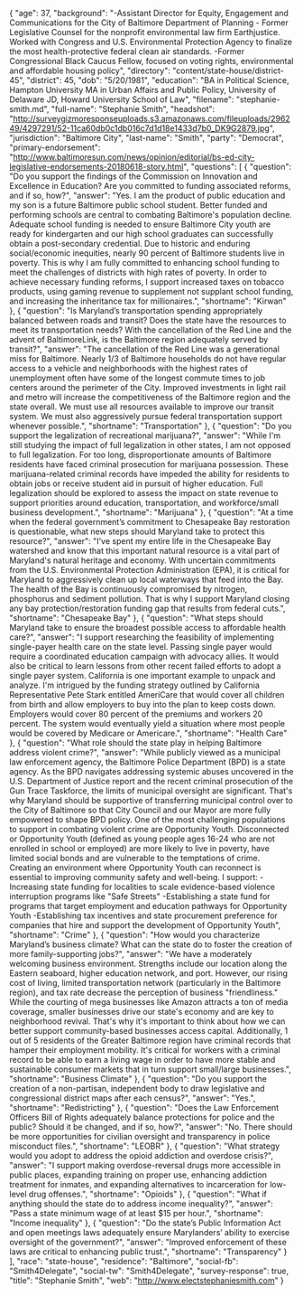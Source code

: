 {
  "age": 37,
  "background": "-Assistant Director for Equity, Engagement and Communications for the City of Baltimore Department of Planning  - Former Legislative Counsel for the nonprofit environmental law firm Earthjustice. Worked with Congress and U.S. Environmental Protection Agency to finalize the most health-protective federal clean air standards.  -Former Congressional Black Caucus Fellow, focused on voting rights, environmental and affordable housing policy",
  "directory": "content/state-house/district-45",
  "district": 45,
  "dob": "5/20/1981",
  "education": "BA in Political Science, Hampton University  MA in Urban Affairs and Public Policy, University of Delaware  JD, Howard University School of Law",
  "filename": "stephanie-smith.md",
  "full-name": "Stephanie Smith",
  "headshot": "http://surveygizmoresponseuploads.s3.amazonaws.com/fileuploads/296249/4297291/52-11ca60db0c1db016c7d1d18e1433d7b0_DK9G2879.jpg",
  "jurisdiction": "Baltimore City",
  "last-name": "Smith",
  "party": "Democrat",
  "primary-endorsement": "http://www.baltimoresun.com/news/opinion/editorial/bs-ed-city-legislative-endorsements-20180618-story.html",
  "questions": [
    {
      "question": "Do you support the findings of the Commission on Innovation and Excellence in Education? Are you committed to funding associated reforms, and if so, how?",
      "answer": "Yes. I am the product of public education and my son is a future Baltimore public school student.  Better funded and performing schools are central to combating Baltimore's population decline. Adequate school funding is needed to ensure Baltimore City youth are ready for kindergarten and our high school graduates can successfully obtain a post-secondary credential.  Due to historic and enduring social/economic inequities, nearly 90 percent of Baltimore students live in poverty.  This is why I am fully committed to enhancing school funding to meet the challenges of districts with high rates of poverty.  In order to achieve necessary funding reforms, I support increased taxes on tobacco products, using gaming revenue to supplement not supplant school funding, and increasing the inheritance tax for millionaires.",
      "shortname": "Kirwan"
    },
    {
      "question": "Is Maryland’s transportation spending appropriately balanced between roads and transit? Does the state have the resources to meet its transportation needs? With the cancellation of the Red Line and the advent of BaltimoreLink, is the Baltimore region adequately served by transit?",
      "answer": "The cancellation of the Red Line was a generational miss for Baltimore.  Nearly 1/3 of Baltimore households do not have regular access to a vehicle and neighborhoods with the highest rates of unemployment often have some of the longest commute times to job centers around the perimeter of the City.  Improved investments in light rail and metro will increase the competitiveness of the Baltimore region and the state overall. We must use all resources available to improve our transit system. We must also aggressively pursue federal transportation support whenever possible.",
      "shortname": "Transportation"
    },
    {
      "question": "Do you support the legalization of recreational marijuana?",
      "answer": "While I'm still studying the impact of full legalization in other states, I am not opposed to full legalization.  For too long, disproportionate amounts of Baltimore residents have faced criminal prosecution for marijuana possession. These marijuana-related criminal records have impeded the ability for residents to obtain jobs or receive student aid in pursuit of higher education. Full legalization should be explored to assess the impact on state revenue to support priorities around education, transportation, and workforce/small business development.",
      "shortname": "Marijuana"
    },
    {
      "question": "At a time when the federal government’s commitment to Chesapeake Bay restoration is questionable, what new steps should Maryland take to protect this resource?",
      "answer": "I've spent my entire life in the Chesapeake Bay watershed and know that this important natural resource is a vital part of Maryland's natural heritage and economy. With uncertain commitments from the U.S. Environmental Protection Administration (EPA), it is critical for Maryland to aggressively clean up local waterways that feed into the Bay. The health of the Bay is continuously compromised by nitrogen, phosphorus and sediment pollution.  That is why I support Maryland closing any bay protection/restoration funding gap that results from federal cuts.",
      "shortname": "Chesapeake Bay"
    },
    {
      "question": "What steps should Maryland take to ensure the broadest possible access to affordable health care?",
      "answer": "I support researching the feasibility of implementing single-payer health care on the state level. Passing single payer would require a coordinated education campaign with advocacy allies. It would also be critical to learn lessons from other recent failed efforts to adopt a single payer system. California is one important example to unpack and analyze. I'm intrigued by the funding strategy outlined by California Representative Pete Stark entitled AmeriCare that would cover all children from birth and allow employers to buy into the plan to keep costs down. Employers would cover 80 percent of the premiums and workers 20 percent. The system would eventually yield a situation where most people would be covered by Medicare or Americare.",
      "shortname": "Health Care"
    },
    {
      "question": "What role should the state play in helping Baltimore address violent crime?",
      "answer": "While publicly viewed as a municipal law enforcement agency, the Baltimore Police Department (BPD) is a state agency. As the BPD navigates addressing systemic abuses uncovered in the U.S. Department of Justice report and the recent criminal prosecution of the Gun Trace Taskforce, the limits of municipal oversight are significant. That's why Maryland should be supportive of transferring municipal control over to the City of Baltimore so that City Council and our Mayor are more fully empowered to shape BPD policy.   One of the most challenging populations to support in combating violent crime are Opportunity Youth. Disconnected or Opportunity Youth (defined as young people ages 16-24 who are not enrolled in school or employed) are more likely to live in poverty, have limited social bonds and are vulnerable to the temptations of crime. Creating an environment where Opportunity Youth can reconnect is essential to improving community safety and well-being.  I support:  -Increasing state funding for localities to scale evidence-based violence interruption programs like \"Safe Streets\" -Establishing a state fund for programs that target employment and education pathways for Opportunity Youth -Establishing tax incentives and state procurement preference for companies that hire and support the development of Opportunity Youth",
      "shortname": "Crime"
    },
    {
      "question": "How would you characterize Maryland’s business climate? What can the state do to foster the creation of more family-supporting jobs?",
      "answer": "We have a moderately welcoming business environment. Strengths include our location along the Eastern seaboard, higher education network, and port. However, our rising cost of living, limited transportation network (particularly in the Baltimore region), and tax rate decrease the perception of business \"friendliness.\"  While the courting of mega businesses like Amazon attracts a ton of media coverage, smaller businesses drive our state's economy and are key to neighborhood revival. That's why it's important to think about how we can better support community-based businesses access capital. Additionally, 1 out of 5 residents of the Greater Baltimore region have criminal records that hamper their employment mobility.  It's critical for workers with a criminal record to be able to earn a living wage in order to have more stable and sustainable consumer markets that in turn support small/large businesses.",
      "shortname": "Business Climate"
    },
    {
      "question": "Do you support the creation of a non-partisan, independent body to draw legislative and congressional district maps after each census?",
      "answer": "Yes.",
      "shortname": "Redistricting"
    },
    {
      "question": "Does the Law Enforcement Officers Bill of Rights adequately balance protections for police and the public? Should it be changed, and if so, how?",
      "answer": "No. There should be more opportunities for civilian oversight and transparency in police misconduct files.",
      "shortname": "LEOBR"
    },
    {
      "question": "What strategy would you adopt to address the opioid addiction and overdose crisis?",
      "answer": "I support making overdose-reversal drugs more accessible in public places, expanding training on proper use, enhancing addiction treatment for inmates, and expanding alternatives to incarceration for low-level drug offenses.",
      "shortname": "Opioids"
    },
    {
      "question": "What if anything should the state do to address income inequality?",
      "answer": "Pass a state minimum wage of at least $15 per hour.",
      "shortname": "Income inequality"
    },
    {
      "question": "Do the state’s Public Information Act and open meetings laws adequately ensure Marylanders’ ability to exercise oversight of the government?",
      "answer": "Improved enforcement of these laws are critical to enhancing public trust.",
      "shortname": "Transparency"
    }
  ],
  "race": "state-house",
  "residence": "Baltimore",
  "social-fb": "Smith4Delegate",
  "social-tw": "Smith4Delegate",
  "survey-response": true,
  "title": "Stephanie Smith",
  "web": "http://www.electstephaniesmith.com"
}
